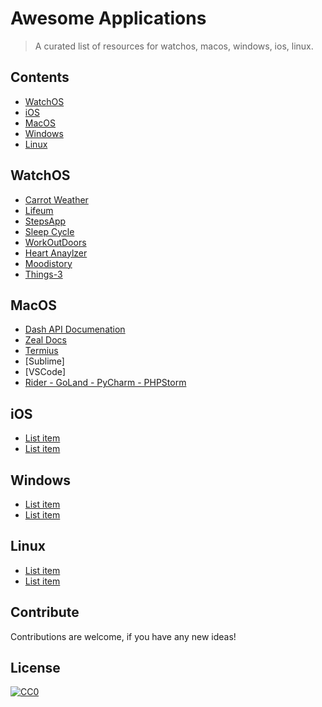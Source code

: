 # Awesome Applications
> A curated list of resources for watchos, macos, windows, ios, linux.

## Contents

- [WatchOS](#watchos)
- [iOS](#ios)
- [MacOS](#macos)
- [Windows](#windows)
- [Linux](#linux)

## WatchOS

- [Carrot Weather](https://apps.apple.com/se/app/carrot-weather/id961390574)
- [Lifeum](https://apps.apple.com/us/app/lifesum-healthy-eating/id286906691)
- [StepsApp](https://apps.apple.com/se/app/stepsapp-stegr%C3%A4knare/id1037595083)
- [Sleep Cycle](https://apps.apple.com/us/app/sleep-cycle-sleep-tracker/id320606217)
- [WorkOutDoors](https://apps.apple.com/se/app/workoutdoors/id1241909999)
- [Heart Anaylzer](https://apps.apple.com/se/app/heart-analyzer-cardio-monitor/id1006420410)
- [Moodistory](https://apps.apple.com/us/app/moodistory-mood-tracker/id1335347860)
- [Things-3](https://apps.apple.com/us/app/things-3/id904237743)

## MacOS

- [Dash API Documenation](https://kapeli.com/dash)
- [Zeal Docs](https://zealdocs.org/)
- [Termius](https://apps.apple.com/us/app/termius-terminal-ssh-client/id549039908)
- [Sublime]
- [VSCode]
- [Rider - GoLand - PyCharm - PHPStorm](https://jetbrains.com)

## iOS

- [List item](http://example.com)
- [List item](http://example.com)

## Windows

- [List item](http://example.com)
- [List item](http://example.com)

## Linux

- [List item](http://example.com)
- [List item](http://example.com)

## Contribute

Contributions are welcome, if you have any new ideas!

## License

[![CC0](https://mirrors.creativecommons.org/presskit/buttons/88x31/svg/by-sa.svg)](http://creativecommons.org/licenses/by-sa/4.0/)
